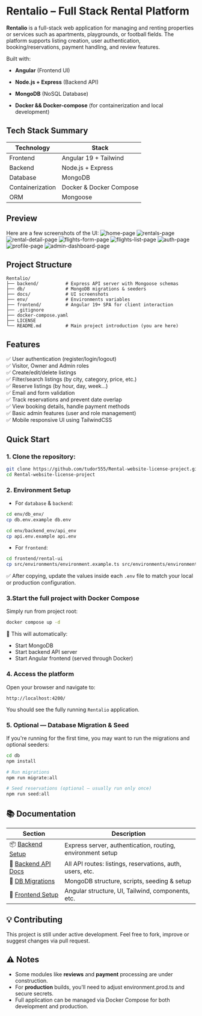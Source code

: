 # Rentalio – Full Stack Rental Platform

**Rentalio** is a full-stack web application for managing and renting properties or services such as apartments, playgrounds, or football fields. The platform supports listing creation, user authentication, booking/reservations, payment handling, and review features.

Built with:

- **Angular** (Frontend UI)

- **Node.js + Express** (Backend API)

- **MongoDB** (NoSQL Database)

- **Docker && Docker-compose** (for containerization and local development)

## Tech Stack Summary

| Technology       | Stack                   |
| ---------------- | ----------------------- |
| Frontend         | Angular 19 + Tailwind   |
| Backend          | Node.js + Express       |
| Database         | MongoDB                 |
| Containerization | Docker & Docker Compose |
| ORM              | Mongoose                |

## Preview

Here are a few screenshots of the UI:
![home-page](./docs/screenshots/home-screen-page.png)
![rentals-page](./docs/screenshots/rentals-page.png)
![rental-detail-page](./docs/screenshots/rental-detail-page.png)
![flights-form-page](./docs/screenshots/flights-form-page.png)
![flights-list-page](./docs/screenshots/flights-list-page.png)
![auth-page](./docs/screenshots/auth-page.png)
![profile-page](./docs/screenshots/profile-page.png)
![admin-dashboard-page](./docs/screenshots/admin-dashboard-page.png)

## Project Structure

```
Rentalio/
├── backend/          # Express API server with Mongoose schemas
├── db/               # MongoDB migrations & seeders
├── docs/             # UI screenshots
├── env/              # Environments variables
├── frontend/         # Angular 19+ SPA for client interaction
├── .gitignore
├── docker-compose.yaml
├── LICENSE
└── README.md         # Main project introduction (you are here)
```

## Features

✅ User authentication (register/login/logout) <br>
✅ Visitor, Owner and Admin roles <br>
✅ Create/edit/delete listings <br>
✅ Filter/search listings (by city, category, price, etc.) <br>
✅ Reserve listings (by hour, day, week...) <br>
✅ Email and form validation <br>
✅ Track reservations and prevent date overlap <br>
✅ View booking details, handle payment methods <br>
✅ Basic admin features (user and role management) <br>
✅ Mobile responsive UI using TailwindCSS <br>

## Quick Start

### 1. Clone the repository:

```bash
git clone https://github.com/tudor555/Rental-website-license-project.git
cd Rental-website-license-project
```

### 2. Environment Setup

- For `database` & `backend`:

```bash
cd env/db_env/
cp db.env.example db.env

cd env/backend_env/api_env
cp api.env.example api.env
```

- For `frontend`:

```bash
cd frontend/rental-ui
cp src/environments/environment.example.ts src/environments/environment.ts
```

✅ After copying, update the values inside each `.env` file to match your local or production configuration.

### 3.Start the full project with Docker Compose

Simply run from project root:

```bash
docker compose up -d
```

🐳 This will automatically:

- Start MongoDB
- Start backend API server
- Start Angular frontend (served through Docker)

### 4. Access the platform

Open your browser and navigate to:

```arduino
http://localhost:4200/
```

You should see the fully running `Rentalio` application.

### 5. Optional — Database Migration & Seed

If you're running for the first time, you may want to run the migrations and optional seeders:

```bash
cd db
npm install

# Run migrations
npm run migrate:all

# Seed reservations (optional — usually run only once)
npm run seed:all
```

## 📚 Documentation

| Section                                        | Description                                                |
| ---------------------------------------------- | ---------------------------------------------------------- |
| 📦 [Backend Setup](./backend/README.md)        | Express server, authentication, routing, environment setup |
| 🧾 [Backend API Docs](./backend/api/README.md) | All API routes: listings, reservations, auth, users, etc.  |
| 🧮 [DB Migrations](./db/README.md)             | MongoDB structure, scripts, seeding & setup                |
| 🎨 [Frontend Setup](./frontend/README.md)      | Angular structure, UI, Tailwind, components, etc.          |

## 💡 Contributing

This project is still under active development.
Feel free to fork, improve or suggest changes via pull request.

## ⚠️ Notes

- Some modules like **reviews** and **payment** processing are under construction.
- For **production** builds, you'll need to adjust environment.prod.ts and secure secrets.
- Full application can be managed via Docker Compose for both development and production.
